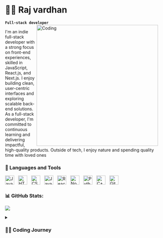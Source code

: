 # 🏄‍♂️ Raj vardhan

**`Full-stack developer`**
<img align="right" alt="Coding" width="400" src="https://cdnb.artstation.com/p/assets/images/images/018/384/631/original/john-baker-swordcape-big.gif?1559163620">


I'm an indie full-stack developer with a strong focus on front-end experiences, skilled in JavaScript, React.js, and Next.js. I enjoy building clean, user-centric interfaces and exploring scalable back-end solutions. As a full-stack developer, I'm committed to continuous learning and delivering impactful, high-quality products. Outside of tech, I enjoy nature and spending quality time with loved ones


### 🧰 Languages and Tools

<img align="left" alt="Java" width="30px" style="padding-right:10px;" src="https://cdn.jsdelivr.net/gh/devicons/devicon/icons/java/java-original.svg"/>

<img align="left" alt="HTML" width="30px" style="padding-right:10px;" src="https://cdn.jsdelivr.net/gh/devicons/devicon/icons/html5/html5-plain.svg" />
<img align="left" alt="CSS" width="30px" style="padding-right:10px;" src="https://cdn.jsdelivr.net/gh/devicons/devicon/icons/css3/css3-plain.svg" />
<img align="left" alt="JavaScript" width="30px" style="padding-right:10px;" src="https://cdn.jsdelivr.net/gh/devicons/devicon/icons/javascript/javascript-plain.svg" />
<img align="left" alt="React" width="30px" style="padding-right:10px;" src="https://cdn.jsdelivr.net/gh/devicons/devicon/icons/react/react-original.svg" />
<img align="left" alt="NodeJS" width="30px" style="padding-right:10px;" src="https://cdn.jsdelivr.net/gh/devicons/devicon/icons/nodejs/nodejs-original.svg" />
<img align="left" alt="Python" width="30px" style="padding-right:10px;" src="https://cdn.jsdelivr.net/gh/devicons/devicon/icons/python/python-plain.svg" />
<img align="left" alt="C++" width="30px" style="padding-right:10px;" src="https://cdn.jsdelivr.net/gh/devicons/devicon/icons/cplusplus/cplusplus-line.svg" />
<img align="left" alt="GitHub" width="30px" style="padding-right:10px;" src="https://cdn.jsdelivr.net/gh/devicons/devicon/icons/github/github-original.svg" />
<br />

#
###  📊 GitHub Stats:
![](https://github-readme-stats.vercel.app/api?username=raazvardhan&theme=gruvbox&hide_border=false&include_all_commits=true&count_private=false)<br/>
<details>
 <summary><h3> 👨‍💻 Coding Journey</h3></summary>
  My coding journey has been an exciting and progressive one. During my first year of college, I immersed myself in the world of C programming and delved into the intricacies of Data Structures and Algorithms (DSA). These fundamental concepts laid a strong foundation for my coding skills.In my second year, I decided to explore the vast realm of web development. I dived into HTML, CSS, and JavaScript, learning to craft beautiful and interactive websites. It was exhilarating to witness my designs come to life on the web. Currently, I am deeply engrossed in mastering React, a powerful JavaScript library. The ability to build dynamic and efficient user interfaces has truly captured my interest. With each passing day, I grow more proficient and excited about the possibilities React offers.
As I progress on my coding journey, I am eager to embrace new challenges and expand my knowledge in the world of technology. I find immense satisfaction in learning, creating, and problem-solving, and I can't wait to see where my coding adventure takes me next.


---
[![](https://visitcount.itsvg.in/api?id=raazvardhan&icon=0&color=0)](https://visitcount.itsvg.in)

<!-- Proudly created with GPRM ( https://gprm.itsvg.in ) -->

